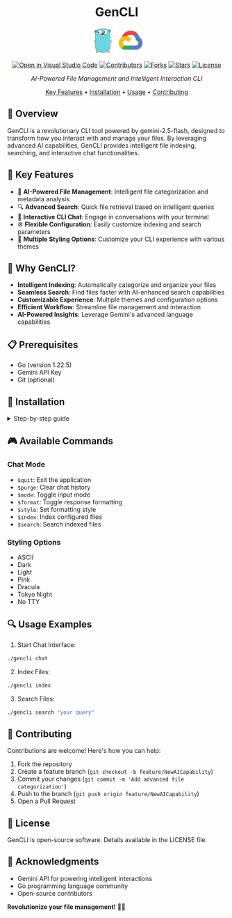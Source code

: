 <div align="center">

# GenCLI

[<img src="https://raw.githubusercontent.com/devicons/devicon/master/icons/go/go-original.svg" width="60">](https://golang.org)
[<img src="https://raw.githubusercontent.com/devicons/devicon/master/icons/googlecloud/googlecloud-original.svg" width="60">](https://cloud.google.com/ai)

[![Open in Visual Studio Code](https://img.shields.io/badge/Open%20in%20VS%20Code-007ACC?logo=visual-studio-code&logoColor=white)](https://vscode.dev/)
[![Contributors](https://img.shields.io/github/contributors/lakshyajain-0291/gemini_powered_cli_tool)](https://github.com/lakshyajain-0291/gemini_powered_cli_tool/graphs/contributors)
[![Forks](https://img.shields.io/github/forks/lakshyajain-0291/gemini_powered_cli_tool?style=social)](https://github.com/lakshyajain-0291/gemini_powered_cli_tool/network/members)
[![Stars](https://img.shields.io/github/stars/lakshyajain-0291/gemini_powered_cli_tool?style=social)](https://github.com/lakshyajain-0291/gemini_powered_cli_tool/stargazers)
[![License](https://img.shields.io/github/license/lakshyajain-0291/gemini_powered_cli_tool)](https://github.com/lakshyajain-0291/gemini_powered_cli_tool/blob/main/LICENSE)

*AI-Powered File Management and Intelligent Interaction CLI*

[Key Features](#key-features) • [Installation](#-installation) • [Usage](#-usage) • [Contributing](#-contributing)

</div>

## 🌟 Overview

GenCLI is a revolutionary CLI tool powered by gemini-2.5-flash, designed to transform how you interact with and manage your files. By leveraging advanced AI capabilities, GenCLI provides intelligent file indexing, searching, and interactive chat functionalities.

## 🚀 Key Features

- 🤖 **AI-Powered File Management**: Intelligent file categorization and metadata analysis
- 🔍 **Advanced Search**: Quick file retrieval based on intelligent queries
- 💬 **Interactive CLI Chat**: Engage in conversations with your terminal
- ⚙️ **Flexible Configuration**: Easily customize indexing and search parameters
- 🎨 **Multiple Styling Options**: Customize your CLI experience with various themes

## 🌈 Why GenCLI?

- **Intelligent Indexing**: Automatically categorize and organize your files
- **Seamless Search**: Find files faster with AI-enhanced search capabilities
- **Customizable Experience**: Multiple themes and configuration options
- **Efficient Workflow**: Streamline file management and interaction
- **AI-Powered Insights**: Leverage Gemini's advanced language capabilities

## 📋 Prerequisites

- Go (version 1.22.5)
- Gemini API Key
- Git (optional)

## 🔧 Installation

<details>
<summary>Step-by-step guide</summary>

1. Clone the repository:
```bash
git clone https://github.com/lakshyajain-0291/gemini_powered_cli_tool.git
cd gemini_powered_cli_tool
```

2. Build the CLI tool:
```bash
go build -o gencli
```

3. Configure API Keys:
```bash
./gencli config --add-apikeys "YOUR_API_KEY_1","YOUR_API_KEY_2"
```

4. Configure Indexing Directories:
```bash
./gencli config --add-dir "/path/to/directory1","/path/to/directory2"
```
</details>

## 🎮 Available Commands

### Chat Mode
- `$quit`: Exit the application
- `$purge`: Clear chat history
- `$mode`: Toggle input mode
- `$format`: Toggle response formatting
- `$style`: Set formatting style
- `$index`: Index configured files
- `$search`: Search indexed files

### Styling Options
- ASCII
- Dark
- Light
- Pink
- Dracula
- Tokyo Night
- No TTY

## 🔍 Usage Examples

1. Start Chat Interface:
```bash
./gencli chat
```

2. Index Files:
```bash
./gencli index
```

3. Search Files:
```bash
./gencli search "your query"
```

## 🤝 Contributing

Contributions are welcome! Here's how you can help:

1. Fork the repository
2. Create a feature branch (`git checkout -b feature/NewAICapability`)
3. Commit your changes (`git commit -m 'Add advanced file categorization'`)
4. Push to the branch (`git push origin feature/NewAICapability`)
5. Open a Pull Request

## 📜 License

GenCLI is open-source software. Details available in the LICENSE file.

## 🙏 Acknowledgments

- Gemini API for powering intelligent interactions
- Go programming language community
- Open-source contributors

**Revolutionize your file management!** 📁🚀
